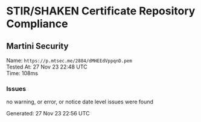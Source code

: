 # STIR/SHAKEN Certificate Repository Compliance

## Martini Security

Name: `https://p.mtsec.me/2884/dMHEEdVppqnD.pem`\
Tested At: 27 Nov 23 22:48 UTC\
Time: 108ms

### Issues

no warning, or error, or notice date level issues were found

Generated: 27 Nov 23 22:56 UTC